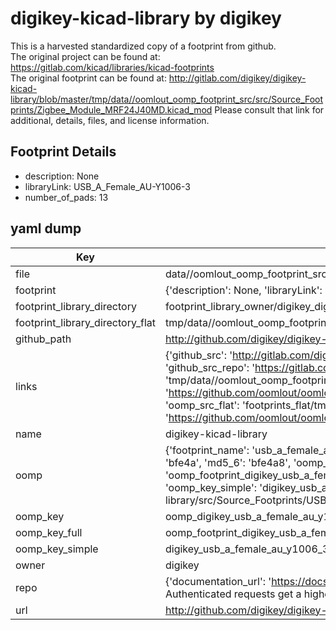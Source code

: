 # digikey-kicad-library by digikey  
This is a harvested standardized copy of a footprint from github.  
The original project can be found at:  
https://gitlab.com/kicad/libraries/kicad-footprints  
The original footprint can be found at:
http://gitlab.com/digikey/digikey-kicad-library/blob/master/tmp/data//oomlout_oomp_footprint_src/src/Source_Footprints/Zigbee_Module_MRF24J40MD.kicad_mod
Please consult that link for additional, details, files, and license information.  
## Footprint Details
* description: None  
* libraryLink: USB_A_Female_AU-Y1006-3  
* number_of_pads: 13  
## yaml dump  
| Key | Value |  
| --- | --- |  
| file | data//oomlout_oomp_footprint_src/digikey-kicad-library/src/Source_Footprints/USB_A_Female_AU-Y1006-3.kicad_mod |  
| footprint | {'description': None, 'libraryLink': 'USB_A_Female_AU-Y1006-3', 'number_of_pads': 13} |  
| footprint_library_directory | footprint_library_owner/digikey_digikey-kicad-library |  
| footprint_library_directory_flat | tmp/data//oomlout_oomp_footprint_src/footprints_flat/digikey_usb_a_female_au_y1006_3_usb_a_female_au_y1006_3/working |  
| github_path | http://github.com/digikey/digikey-kicad-library/blob/master/tmp/data//oomlout_oomp_footprint_src/src/Source_Footprints/USB_A_Female_AU-Y1006-3.kicad_mod |  
| links | {'github_src': 'http://gitlab.com/digikey/digikey-kicad-library/blob/master/tmp/data//oomlout_oomp_footprint_src/src/Source_Footprints/Zigbee_Module_MRF24J40MD.kicad_mod', 'github_src_repo': 'https://gitlab.com/kicad/libraries/kicad-footprints', 'oomp_bot': 'tmp/data//oomlout_oomp_footprint_src/footprints/digikey_usb_a_female_au_y1006_3_usb_a_female_au_y1006_3/working', 'oomp_bot_github': 'https://github.com/oomlout/oomlout_oomp_footprint_bot/tree/main/tmp/data//oomlout_oomp_footprint_src/footprints/digikey_usb_a_female_au_y1006_3_usb_a_female_au_y1006_3/working', 'oomp_src_flat': 'footprints_flat/tmp/data//oomlout_oomp_footprint_src/footprints_flat/digikey_usb_a_female_au_y1006_3_usb_a_female_au_y1006_3/working', 'oomp_src_flat_github': 'https://github.com/oomlout/oomlout_oomp_footprint_src/tree/main/tmp/data//oomlout_oomp_footprint_src/footprints_flat/digikey_usb_a_female_au_y1006_3_usb_a_female_au_y1006_3/working'} |  
| name | digikey-kicad-library |  
| oomp | {'footprint_name': 'usb_a_female_au_y1006_3', 'library_name': 'usb_a_female_au_y1006_3_kicad_mod', 'md5': 'bfe4a89d46f190a6e123bf20ee9cd1bd', 'md5_10': 'bfe4a89d46', 'md5_5': 'bfe4a', 'md5_6': 'bfe4a8', 'oomp_key': 'oomp_digikey_usb_a_female_au_y1006_3_usb_a_female_au_y1006_3', 'oomp_key_extra': 'oomp_footprint_digikey_usb_a_female_au_y1006_3_usb_a_female_au_y1006_3', 'oomp_key_full': 'oomp_footprint_digikey_usb_a_female_au_y1006_3_usb_a_female_au_y1006_3_bfe4a8', 'oomp_key_simple': 'digikey_usb_a_female_au_y1006_3_usb_a_female_au_y1006_3', 'original_filename': 'data//oomlout_oomp_footprint_src/digikey-kicad-library/src/Source_Footprints/USB_A_Female_AU-Y1006-3.kicad_mod', 'owner_name': 'digikey'} |  
| oomp_key | oomp_digikey_usb_a_female_au_y1006_3_usb_a_female_au_y1006_3 |  
| oomp_key_full | oomp_footprint_digikey_usb_a_female_au_y1006_3_usb_a_female_au_y1006_3 |  
| oomp_key_simple | digikey_usb_a_female_au_y1006_3_usb_a_female_au_y1006_3 |  
| owner | digikey |  
| repo | {'documentation_url': 'https://docs.github.com/rest/overview/resources-in-the-rest-api#rate-limiting', 'message': "API rate limit exceeded for 84.66.142.224. (But here's the good news: Authenticated requests get a higher rate limit. Check out the documentation for more details.)"} |  
| url | http://github.com/digikey/digikey-kicad-library |  


